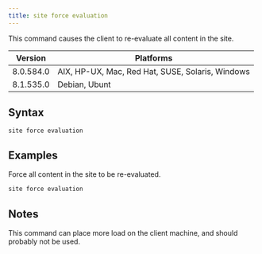 ```yaml
---
title: site force evaluation
---
```


This command causes the client to re-evaluate all content in the site.

Version | Platforms
--- | ---
8.0.584.0 | AIX, HP-UX, Mac, Red Hat, SUSE, Solaris, Windows
8.1.535.0 | Debian, Ubunt

## Syntax

    site force evaluation

## Examples

Force all content in the site to be re-evaluated.

```actionscript
site force evaluation
```

## Notes

This command can place more load on the client machine, and should probably not
be used.
